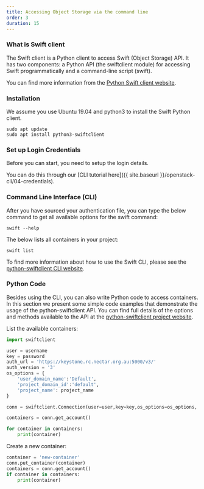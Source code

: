 ```yaml
---
title: Accessing Object Storage via the command line
order: 3
duration: 15
---
```


### What is Swift client

The Swift client is a Python client to access Swift (Object Storage) API. It has two components: a Python API (the swiftclient module) for accessing Swift programmatically and a command-line script (swift).

You can find more information from the [Python Swift client website](https://opendev.org/openstack/python-swiftclient).

### Installation

We assume you use Ubuntu 19.04 and python3 to install the Swift Python client.

```
sudo apt update
sudo apt install python3-swiftclient
```

### Set up Login Credentials

Before you can start, you need to setup the login details.

You can do this through our [CLI tutorial here]({{ site.baseurl }}/openstack-cli/04-credentials).
### Command Line Interface (CLI)

After you have sourced your authentication file, you can type the below command to get all available options for the swift command:

```
swift --help
```

The below lists all containers in your project:

```
swift list
```

To find more information about how to use the Swift CLI, please see the [python-swiftclient CLI website](https://docs.openstack.org/python-swiftclient/latest/cli/index.html).

### Python Code
Besides using the CLI, you can also write Python code to access containers. In this section we present some simple code examples that demonstrate the usage of the python-swiftclient API. You can find full details of the options and methods available to the API at the [python-swiftclient project website](https://docs.openstack.org/python-swiftclient/latest/introduction.html).

List the available containers:

```python
import swiftclient

user = username
key = password
auth_url = 'https://keystone.rc.nectar.org.au:5000/v3/'
auth_version = '3'
os_options = {
    'user_domain_name':'Default',
    'project_domain_id':'default',
    'project_name': project_name
}

conn = swiftclient.Connection(user=user,key=key,os_options=os_options, auth_version=auth_version,authurl=auth_url)

containers = conn.get_account()

for container in containers:
    print(container)
```

Create a new container:
```python
container = 'new-container'
conn.put_container(container)
containers = conn.get_account()
if container in containers:
    print(container)
```
